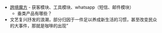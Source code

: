 - [跨境魔方](https://www.upkuajing.com/) - 获客模块、工具模块、whatsapp（短信、邮件模块）
	- 垂类产品有哪些？
- 文艺复兴抒发的浪潮，部分归因于一件足以养成新生活的习惯，甚至改变民众的大事件，那就是咖啡的出现”